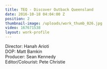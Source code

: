 ```yaml
---
title: TEQ - Discover Outback Queensland
date: 2016-10-18 04:04:00 Z
position: 2
thumbnail-image: /uploads/work_thumb_026.jpg
video: 167671538
layout: work-profile
---
```


Director: Hanah Arioti<br>
DOP: Matt Bamkin<br>
Producer: Sean Kennedy <br>
Editor/Colourist: Pete Christie<br>